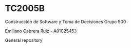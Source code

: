 # TC2005B
Construcción de Software y Toma de Decisiones
Grupo 500

Emiliano Cabrera Ruiz - A01025453

General repository